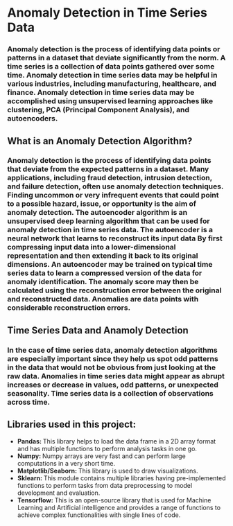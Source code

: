 # Anomaly Detection in Time Series Data
<h3>Anomaly detection is the process of identifying data points or patterns in a dataset that deviate significantly from the norm. A time series is a collection of data points gathered over some time. Anomaly detection in time series data may be helpful in various industries, including manufacturing, healthcare, and finance. Anomaly detection in time series data may be accomplished using unsupervised learning approaches like clustering, PCA (Principal Component Analysis), and autoencoders.</h3>
<h2>What is an Anomaly Detection Algorithm?</h2>
<h3>Anomaly detection is the process of identifying data points that deviate from the expected patterns in a dataset. Many applications, including fraud detection, intrusion detection, and failure detection, often use anomaly detection techniques. Finding uncommon or very infrequent events that could point to a possible hazard, issue, or opportunity is the aim of anomaly detection. The autoencoder algorithm is an unsupervised deep learning algorithm that can be used for anomaly detection in time series data. The autoencoder is a neural network that learns to reconstruct its input data By first compressing input data into a lower-dimensional representation and then extending it back to its original dimensions. An autoencoder may be trained on typical time series data to learn a compressed version of the data for anomaly identification. The anomaly score may then be calculated using the reconstruction error between the original and reconstructed data. Anomalies are data points with considerable reconstruction errors.</h3>
<h2>Time Series Data and Anamoly Detection</h2>
<h3>In the case of time series data, anomaly detection algorithms are especially important since they help us spot odd patterns in the data that would not be obvious from just looking at the raw data. Anomalies in time series data might appear as abrupt increases or decrease in values, odd patterns, or unexpected seasonality. Time series data is a collection of observations across time.</h3>
<h2>Libraries used in this project: </h2>
<ul>
  <li><b>Pandas: </b>This library helps to load the data frame in a 2D array format and has multiple functions to perform analysis tasks in one go.</li>
  <li><b>Numpy: </b>Numpy arrays are very fast and can perform large computations in a very short time.</li>
  <li><b>Matplotlib/Seaborn: </b>This library is used to draw visualizations.</li>
  <li><b>Sklearn: </b> This module contains multiple libraries having pre-implemented functions to perform tasks from data preprocessing to model development and evaluation.</li>
  <li><b>Tensorflow: </b> This is an open-source library that is used for Machine Learning and Artificial intelligence and provides a range of functions to achieve complex functionalities with single lines of code.</li>
</ul>
